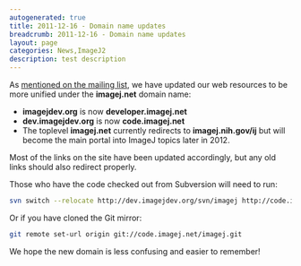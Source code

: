 ```yaml
---
autogenerated: true
title: 2011-12-16 - Domain name updates
breadcrumb: 2011-12-16 - Domain name updates
layout: page
categories: News,ImageJ2
description: test description
---
```


As [mentioned on the mailing list](https://imagej.net/pipermail/imagej-devel/2011-November/000544.html), we have updated our web resources to be more unified under the **imagej.net** domain name:

  - **imagejdev.org** is now **developer.imagej.net**
  - **dev.imagejdev.org** is now **code.imagej.net**
  - The toplevel **imagej.net** currently redirects to **imagej.nih.gov/ij** but will become the main portal into ImageJ topics later in 2012.

Most of the links on the site have been updated accordingly, but any old links should also redirect properly.

Those who have the code checked out from Subversion will need to run:

``` bash
svn switch --relocate http://dev.imagejdev.org/svn/imagej http://code.imagej.net/svn/imagej
```

Or if you have cloned the Git mirror:

``` bash
git remote set-url origin git://code.imagej.net/imagej.git
```

We hope the new domain is less confusing and easier to remember\!

 
